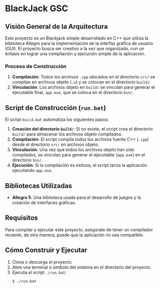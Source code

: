 # BlackJack GSC

## Visión General de la Arquitectura
Este proyecto es un Blackjack simple desarrollado en C++ que utiliza la biblioteca Allegro para la implementación de la interfaz gráfica de usuario (GUI). El proyecto busca ser creativo a la vez que organizado, con un énfasis en lograr una compilación y ejecución simple de la aplicación.

### Proceso de Construcción
1. **Compilación**: Todos los archivos `.cpp` ubicados en el directorio `src/` se compilan en archivos objeto (`.o`) y se colocan en el directorio `build/`.
2. **Vinculación**: Los archivos objeto en `build/` se vinculan para generar el ejecutable final, `app.exe`, que se coloca en el directorio `bin/`.

## Script de Construcción (`run.bat`)
El script `build.bat` automatiza los siguientes pasos:
1. **Creación del directorio `build/`**: Si no existe, el script crea el directorio `build/` para almacenar los archivos objeto compilados.
2. **Compilación**: El script compila todos los archivos fuente C++ (`.cpp`) desde el directorio `src/` en archivos objeto.
3. **Vinculación**: Una vez que todos los archivos objeto han sido compilados, se vinculan para generar el ejecutable (`app.exe`) en el directorio `bin/`.
4. **Ejecución**: Si la compilación es exitosa, el script lanza la aplicación ejecutando `app.exe`.

## Bibliotecas Utilizadas
- **Allegro 5**: Una biblioteca usada para el desarrollo de juegos y la creación de interfaces gráficas.

## Requisitos
Para compilar y ejecutar este proyecto, asegúrate de tener un compilador reciente, de otra manera, puede que la aplicación no sea compatible.

## Cómo Construir y Ejecutar
1. Clona o descarga el proyecto.
2. Abre una terminal o símbolo del sistema en el directorio del proyecto.
3. Ejecuta el script `./run.bat`:
   ```bash
   $ ./run.bat
